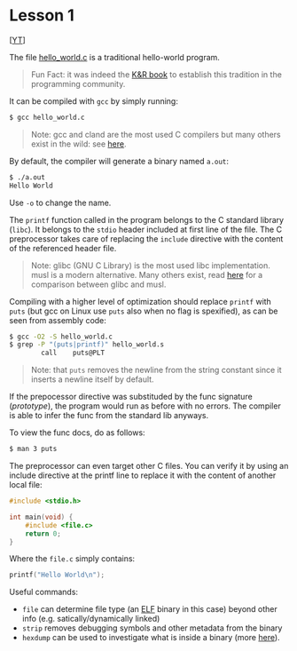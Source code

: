 # Lesson 1 

[[YT](https://www.youtube.com/watch?v=HjXBXBgfKyk)]


The file [hello_world.c](./hello_world.c) is a traditional hello-world program.

> Fun Fact: it was indeed the [K&R book](https://en.wikipedia.org/wiki/The_C_Programming_Language) to establish this tradition in the programming community.

It can be compiled with `gcc` by simply running:
```bash
$ gcc hello_world.c
```

> Note: gcc and cland are the most used C compilers but many others exist in the wild: see [here](https://en.wikipedia.org/wiki/List_of_compilers#C_compilers).

By default, the compiler will generate a binary named `a.out`:
```bash
$ ./a.out 
Hello World
```

Use `-o` to change the name.

The `printf` function called in the program belongs to the C standard library (`libc`). It belongs to the `stdio` header included at first line of the file. The C preprocessor takes care of replacing the `include` directive with the content of the referenced header file.

> Note: glibc (GNU C Library) is the most used libc implementation. musl is a modern alternative. Many others exist, read [here](https://edu.chainguard.dev/chainguard/chainguard-images/about/images-compiled-programs/glibc-vs-musl/) for a comparison between glibc and musl.

Compiling with a higher level of optimization should replace `printf` with `puts` (but gcc on Linux use `puts` also when no flag is spexified), as can be seen from assembly code:
```bash
$ gcc -O2 -S hello_world.c
$ grep -P "(puts|printf)" hello_world.s
        call    puts@PLT
```

> Note: that `puts` removes the newline from the string constant since it inserts a newline itself by default.

If the prepocessor directive was substituded by the func signature (*prototype*), the program would run as before with no errors. The compiler is able to infer the func from the standard lib anyways.

To view the func docs, do as follows:
```bash
$ man 3 puts 
```

The preprocessor can even target other C files. You can verify it by using an include directive at the printf line to replace it with the content of another local file:
```c
#include <stdio.h>

int main(void) {
    #include <file.c>
	return 0;
}
```

Where the `file.c` simply contains:
```c
printf("Hello World\n");
```

Useful commands:
- `file` can determine file type (an [ELF](https://4zm.org/2024/12/25/a-simple-elf.html) binary in this case) beyond other info (e.g. satically/dynamically linked)
- `strip` removes debugging symbols and other metadata from the binary
- `hexdump` can be used to investigate what is inside a binary (more [here](https://opensource.com/article/19/8/dig-binary-files-hexdump)).
